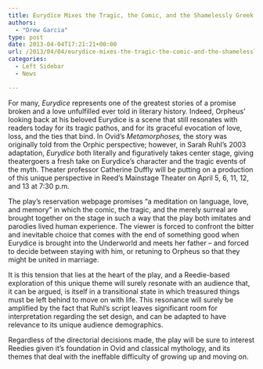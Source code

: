 ```yaml
---
title: Eurydice Mixes the Tragic, the Comic, and the Shamelessly Greek
authors: 
  - "Drew Garcia"
type: post
date: 2013-04-04T17:21:21+00:00
url: /2013/04/04/eurydice-mixes-the-tragic-the-comic-and-the-shamelessly-greek/
categories:
  - Left Sidebar
  - News

---
```

For many, _Eurydice_ represents one of the greatest stories of a promise broken and a love unfulfilled ever told in literary history. Indeed, Orpheus’ looking back at his beloved Eurydice is a scene that still resonates with readers today for its tragic pathos, and for its graceful evocation of love, loss, and the ties that bind. In Ovid’s _Metamorphoses,_ the story was originally told from the Orphic perspective; however, in Sarah Ruhl’s 2003 adaptation, _Eurydice_ both literally and figuratively takes center stage, giving theatergoers a fresh take on Eurydice’s character and the tragic events of the myth. Theater professor Catherine Duffly will be putting on a production of this unique perspective in Reed’s Mainstage Theater on April 5, 6, 11, 12, and 13 at 7:30 p.m.

The play’s reservation webpage promises “a meditation on language, love, and memory” in which the comic, the tragic, and the merely surreal are brought together on the stage in such a way that the play both imitates and parodies lived human experience. The viewer is forced to confront the bitter and inevitable choice that comes with the end of something good when Eurydice is brought into the Underworld and meets her father &#8211; and forced to decide between staying with him, or retuning to Orpheus so that they might be united in marriage.

It is this tension that lies at the heart of the play, and a Reedie-based exploration of this unique theme will surely resonate with an audience that, it can be argued, is itself in a transitional state in which treasured things must be left behind to move on with life. This resonance will surely be amplified by the fact that Ruhl’s script leaves significant room for interpretation regarding the set design, and can be adapted to have relevance to its unique audience demographics.

Regardless of the directorial decisions made, the play will be sure to interest Reedies given it’s foundation in Ovid and classical mythology, and its themes that deal with the ineffable difficulty of growing up and moving on.